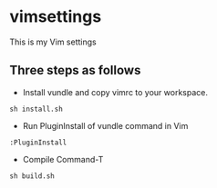 # vimsettings
This is my Vim settings

## Three steps as follows
* Install vundle and copy vimrc to your workspace.

```shell
sh install.sh
```

* Run PluginInstall of vundle command in Vim

```shell
:PluginInstall
```

* Compile Command-T 

```shell
sh build.sh
```
